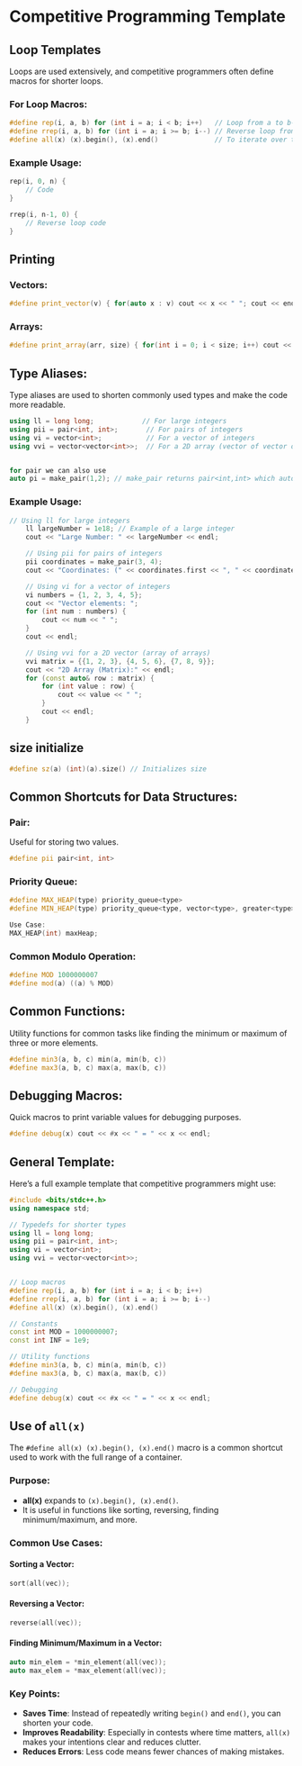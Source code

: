
# Competitive Programming Template

## Loop Templates
Loops are used extensively, and competitive programmers often define macros for shorter loops.

### For Loop Macros:
```cpp
#define rep(i, a, b) for (int i = a; i < b; i++)   // Loop from a to b-1
#define rrep(i, a, b) for (int i = a; i >= b; i--) // Reverse loop from a to b
#define all(x) (x).begin(), (x).end()              // To iterate over the entire container
```

### Example Usage:
```cpp
rep(i, 0, n) {
    // Code
}

rrep(i, n-1, 0) {
    // Reverse loop code
}
```
## Printing

### Vectors:
```cpp
#define print_vector(v) { for(auto x : v) cout << x << " "; cout << endl; } // Initializes a macro for Printing vector
```
### Arrays:
```cpp
#define print_array(arr, size) { for(int i = 0; i < size; i++) cout << arr[i] << " "; cout << endl; } // Initializes a macro for Printing array
```

## Type Aliases:
Type aliases are used to shorten commonly used types and make the code more readable.

```cpp
using ll = long long;            // For large integers
using pii = pair<int, int>;       // For pairs of integers
using vi = vector<int>;           // For a vector of integers
using vvi = vector<vector<int>>;  // For a 2D array (vector of vector of integers)


for pair we can also use
auto pi = make_pair(1,2); // make_pair returns pair<int,int> which auto sets to pi
```
### Example Usage:
```cpp
// Using ll for large integers
    ll largeNumber = 1e18; // Example of a large integer
    cout << "Large Number: " << largeNumber << endl;

    // Using pii for pairs of integers
    pii coordinates = make_pair(3, 4);
    cout << "Coordinates: (" << coordinates.first << ", " << coordinates.second << ")" << endl;

    // Using vi for a vector of integers
    vi numbers = {1, 2, 3, 4, 5};
    cout << "Vector elements: ";
    for (int num : numbers) {
        cout << num << " ";
    }
    cout << endl;

    // Using vvi for a 2D vector (array of arrays)
    vvi matrix = {{1, 2, 3}, {4, 5, 6}, {7, 8, 9}};
    cout << "2D Array (Matrix):" << endl;
    for (const auto& row : matrix) {
        for (int value : row) {
            cout << value << " ";
        }
        cout << endl;
    }
```


## size initialize
```cpp
#define sz(a) (int)(a).size() // Initializes size
```

## Common Shortcuts for Data Structures:

### Pair:
Useful for storing two values.
```cpp
#define pii pair<int, int>
```

### Priority Queue:
```cpp
#define MAX_HEAP(type) priority_queue<type>
#define MIN_HEAP(type) priority_queue<type, vector<type>, greater<type>>

Use Case:
MAX_HEAP(int) maxHeap;
```

### Common Modulo Operation:
```cpp
#define MOD 1000000007
#define mod(a) ((a) % MOD)
```

## Common Functions:
Utility functions for common tasks like finding the minimum or maximum of three or more elements.

```cpp
#define min3(a, b, c) min(a, min(b, c))
#define max3(a, b, c) max(a, max(b, c))
```

## Debugging Macros:
Quick macros to print variable values for debugging purposes.

```cpp
#define debug(x) cout << #x << " = " << x << endl;
```


## General Template:
Here’s a full example template that competitive programmers might use:

```cpp
#include <bits/stdc++.h>
using namespace std;

// Typedefs for shorter types
using ll = long long;  
using pii = pair<int, int>;       
using vi = vector<int>;           
using vvi = vector<vector<int>>;  


// Loop macros
#define rep(i, a, b) for (int i = a; i < b; i++)
#define rrep(i, a, b) for (int i = a; i >= b; i--)
#define all(x) (x).begin(), (x).end()

// Constants
const int MOD = 1000000007;
const int INF = 1e9;

// Utility functions
#define min3(a, b, c) min(a, min(b, c))
#define max3(a, b, c) max(a, max(b, c))

// Debugging
#define debug(x) cout << #x << " = " << x << endl;

```

## Use of `all(x)`
The `#define all(x) (x).begin(), (x).end()` macro is a common shortcut used to work with the full range of a container.

### Purpose:
- **all(x)** expands to `(x).begin(), (x).end()`.
- It is useful in functions like sorting, reversing, finding minimum/maximum, and more.

### Common Use Cases:

#### Sorting a Vector:
```cpp
sort(all(vec));
```

#### Reversing a Vector:
```cpp
reverse(all(vec));
```

#### Finding Minimum/Maximum in a Vector:
```cpp
auto min_elem = *min_element(all(vec));
auto max_elem = *max_element(all(vec));
```


### Key Points:
- **Saves Time**: Instead of repeatedly writing `begin()` and `end()`, you can shorten your code.
- **Improves Readability**: Especially in contests where time matters, `all(x)` makes your intentions clear and reduces clutter.
- **Reduces Errors**: Less code means fewer chances of making mistakes.
